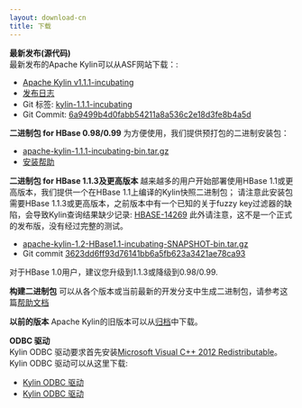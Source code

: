 ```yaml
---
layout: download-cn
title: 下载
---
```


__最新发布(源代码)__  
最新发布的Apache Kylin可以从ASF网站下载：:

* [Apache Kylin v1.1.1-incubating](http://www.apache.org/dyn/closer.cgi/kylin/apache-kylin-1.1.1-incubating/)
* [发布日志](http://kylin.apache.org/docs/release_notes.html)
* Git 标签: [kylin-1.1.1-incubating](https://github.com/apache/kylin/tree/kylin-1.1.1-incubating)
* Git Commit: [6a9499b4d0fabb54211a8a536c2e18d3fe8b4a5d](https://github.com/apache/kylin/commit/6a9499b4d0fabb54211a8a536c2e18d3fe8b4a5d)

__二进制包 for HBase 0.98/0.99__
为方便使用，我们提供预打包的二进制安装包：

  * [apache-kylin-1.1.1-incubating-bin.tar.gz](https://dist.apache.org/repos/dist/release/kylin/apache-kylin-1.1.1-incubating/apache-kylin-1.1.1-incubating-bin.tar.gz)
  * [安装帮助](http://kylin.apache.org/docs/install)

__二进制包 for HBase 1.1.3及更高版本__
越来越多的用户开始部署使用HBase 1.1或更高版本，我们提供一个在HBase 1.1上编译的Kylin快照二进制包；
请注意此安装包需要HBase 1.1.3或更高版本，之前版本中有一个已知的关于fuzzy key过滤器的缺陷，会导致Kylin查询结果缺少记录: [HBASE-14269](https://issues.apache.org/jira/browse/HBASE-14269)
此外请注意，这不是一个正式的发布版，没有经过完整的测试。

  * [apache-kylin-1.2-HBase1.1-incubating-SNAPSHOT-bin.tar.gz](https://dist.apache.org/repos/dist/dev/kylin/apache-kylin-1.2-incubating-snapshot/apache-kylin-1.2-HBase1.1-incubating-SNAPSHOT-bin.tar.gz)
  * Git commit [3623dd6ff93d76141bb6a5fb623a3421ae78ca93](https://github.com/apache/kylin/commit/3623dd6ff93d76141bb6a5fb623a3421ae78ca93)

对于HBase 1.0用户，建议您升级到1.1.3或降级到0.98/0.99.

__构建二进制包__
可以从各个版本或当前最新的开发分支中生成二进制包，请参考这篇[帮助文档](https://kylin.apache.org/development/howto_package.html)

__以前的版本__
Apache Kylin的旧版本可以从[归档](https://dist.apache.org/repos/dist/release/kylin/)中下载。

__ODBC 驱动__  
Kylin ODBC 驱动要求首先安装[Microsoft Visual C++ 2012 Redistributable]()。 
Kylin ODBC 驱动可以从这里下载:

  * [Kylin ODBC 驱动](http://kylin.apache.org/download/KylinODBCDriver.zip)
  * [Kylin ODBC 驱动](http://kylin.apache.org/download/KylinODBCDriver.zip)